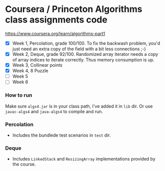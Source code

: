 # Coursera / Princeton Algorithms class assignments code

https://www.coursera.org/learn/algorithms-part1

- [x] Week 1, Percolation, grade 100/100. To fix the backwash problem, you'd just need an extra copy of the field with a bit less connections ;-)
- [x] Week 2, Deque, grade 92/100. Randomized array iterator needs a copy of array indices to iterate correctly. Thus memory consumption is up.
- [x] Week 3, Collinear points
- [x] Week 4, 8 Puzzle
- [ ] Week 5
- [ ] Week 6

### How to run

Make sure `algs4.jar` is in your class path, I've added it in `lib` dir. Or use `javac-algs4` and `java-algs4` to compile and run.

### Percolation

- Includes the bundlede test scenarios in `test` dir.

### Deque

- Includes `LinkedStack` and `ResizingArray` implementations provided by the course.
